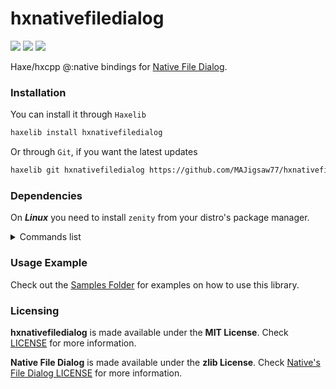 # hxnativefiledialog

![](https://img.shields.io/github/repo-size/MAJigsaw77/hxnativefiledialog) ![](https://badgen.net/github/open-issues/MAJigsaw77/hxnativefiledialog) ![](https://badgen.net/badge/license/MIT/green)

Haxe/hxcpp @:native bindings for [Native File Dialog](https://github.com/mlabbe/nativefiledialog).

### Installation

You can install it through `Haxelib`
```bash
haxelib install hxnativefiledialog
```
Or through `Git`, if you want the latest updates
```bash
haxelib git hxnativefiledialog https://github.com/MAJigsaw77/hxnativefiledialog.git
```

### Dependencies

On ***Linux*** you need to install `zenity` from your distro's package manager.

<details>
<summary>Commands list</summary>

#### Debian based distributions ([Debian](https://debian.org)):
```bash
sudo apt-get install zenity
```

#### Arch based distributions ([Arch](https://archlinux.org)):
```bash
sudo pacman -S zenity
```

#### Fedora based distributions ([Fedora](https://getfedora.org)):
```bash
sudo dnf install zenity
```

#### Red Hat Enterprise Linux (RHEL):
```bash
sudo dnf install zenity
```

#### openSUSE based distributions ([openSUSE](https://www.opensuse.org)):
```bash
sudo zypper install zenity
```

#### Gentoo based distributions ([Gentoo](https://gentoo.org)):
```bash
sudo emerge gnome-extra/zenity
```

#### Slackware based distributions ([Slackware](https://www.slackware.com)):
```bash
sudo slackpkg install zenity
```

#### Void Linux ([Void Linux](https://voidlinux.org)):
```bash
sudo xbps-install -S zenity
```

#### NixOS ([NixOS](https://nixos.org)):
```bash
nix-env -iA gnome.zenity
```

</details>

### Usage Example

Check out the [Samples Folder](samples/) for examples on how to use this library.

### Licensing

**hxnativefiledialog** is made available under the **MIT License**. Check [LICENSE](./LICENSE) for more information.

**Native File Dialog** is made available under the **zlib License**. Check [Native's File Dialog LICENSE](https://github.com/mlabbe/nativefiledialog/blob/master/LICENSE) for more information.
